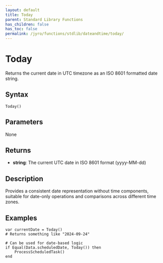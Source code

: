 ```yaml
---
layout: default
title: Today
parent: Standard Library Functions
has_children: false
has_toc: false
permalink: /jyro/functions/stdlib/dateandtime/today/
---
```


# Today

Returns the current date in UTC timezone as an ISO 8601 formatted date string.

## Syntax

```jyro
Today()
```

## Parameters

None

## Returns

- **string**: The current UTC date in ISO 8601 format (yyyy-MM-dd)

## Description

Provides a consistent date representation without time components, suitable for date-only operations and comparisons across different time zones.

## Examples

```jyro
var currentDate = Today()
# Returns something like "2024-09-24"
```

```jyro
# Can be used for date-based logic
if Equal(Data.scheduledDate, Today()) then
    ProcessScheduledTask()
end
```